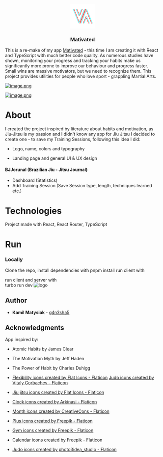 <br />
<div align="center">
  <a href="https://github.com/g4n3sha5/MatiVAted">
    <img src="apps/client/src/assets/images/logo-removebg.png" alt="Logo" width="80" height="80">
  </a>
</div>

<h3 align="center">Mativated</h3>

This is a re-make of my app [Mativated](https://github.com/g4n3sha5/MatiVAted) - this time I am creating it with React and TypeScript with much better code quality.
As numerous studies have shown, monitoring your progress and tracking your habits make us significantly more prone to improve our behaviour and progress faster. Small wins are massive motivators, but we need to recognize them. This project provides utilities for people who love sport - grappling Martial Arts.

[![image.png](https://i.postimg.cc/8PbTY5tC/image.png)](https://postimg.cc/1ffxn9xx)

[![image.png](https://i.postimg.cc/nz7JGcXp/image.png)](https://postimg.cc/2bzMzYdK)

# About

I created the project inspired by literature about habits and motivation, as Jiu-Jitsu is my passion and I didn't know any app for Jiu Jitsu I decided to create one - to save my Training Sessions, following this idea I did:

- Logo, name, colors and typography

- Landing page and general UI & UX design

#### BJJorunal (Brazilian Jiu - Jitsu Journal)

- Dashboard (Statistics)
- Add Training Session (Save Session type, length, techniques learned etc.)
<!-- - Your Training Sessions (list of every TS, where user can edit or remove every Session)
- Open Techniques base (where every user can add a Jiu Jitsu Technique (name, type etc.) and add Suggestions to other Techniques)
- Simple To Do app where user can add a To Do list, and items to do for each list.

#### Notifications

- Notify authorized members about Requests

#### Account / Profile

- Manage Account (change password / e-mail) and Profile (personal info (optional) - user's avatar, belt, bio, favourite technique and favourite grappler).

#### additional: About and Privacy policy

As the application processes some personal data, there is information how and what does it do. -->

# Technologies

Project made with React, React Router, TypeScript

# Run

### Locally

Clone the repo, install dependencies with
pnpm install
run client with

run client and server with  
 turbo run dev
![logo](https://user-images.githubusercontent.com/116462435/227205699-fc9fae9f-02a4-4240-b9c3-9eccc002573f.png)

## Author

- **Kamil Matysiak** - [g4n3sha5](https://github.com/g4n3sha5)

## Acknowledgments

App inspired by:

- Atomic Habits by James Clear
- The Motivation Myth by Jeff Haden
- The Power of Habit by Charles Duhigg

- <a href="https://www.flaticon.com/free-icons/flexibility" title="flexibility icons">Flexibility icons created by Flat Icons - Flaticon</a>
  <a href="https://www.flaticon.com/free-icons/judo" title="judo icons">Judo icons created by Vitaly Gorbachev - Flaticon</a>
- <a href="https://www.flaticon.com/free-icons/jiu-jitsu" title="jiu jitsu icons">Jiu jitsu icons created by Flat Icons - Flaticon</a>
- <a href="https://www.flaticon.com/free-icons/clock" title="clock icons">Clock icons created by Arkinasi - Flaticon</a>
- <a href="https://www.flaticon.com/free-icons/month" title="month icons">Month icons created by CreativeCons - Flaticon</a>
- <a href="https://www.flaticon.com/free-icons/plus" title="plus icons">Plus icons created by Freepik - Flaticon</a>
- <a href="https://www.flaticon.com/free-icons/gym" title="gym icons">Gym icons created by Freepik - Flaticon</a>
- <a href="https://www.flaticon.com/free-icons/calendar" title="calendar icons">Calendar icons created by Freepik - Flaticon</a>
- <a href="https://www.flaticon.com/free-icons/judo" title="judo icons">Judo icons created by photo3idea_studio - Flaticon</a>
